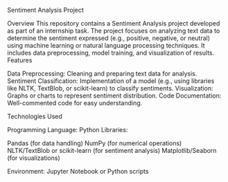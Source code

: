 Sentiment Analysis Project

Overview
This repository contains a Sentiment Analysis project developed as part of an internship task. The project focuses on analyzing text data to determine the sentiment expressed (e.g., positive, negative, or neutral) using machine learning or natural language processing techniques. It includes data preprocessing, model training, and visualization of results.
Features

Data Preprocessing: Cleaning and preparing text data for analysis.
Sentiment Classification: Implementation of a model (e.g., using libraries like NLTK, TextBlob, or scikit-learn) to classify sentiments.
Visualization: Graphs or charts to represent sentiment distribution.
Code Documentation: Well-commented code for easy understanding.

Technologies Used

Programming Language: Python
Libraries:

Pandas (for data handling)
NumPy (for numerical operations)
NLTK/TextBlob or scikit-learn (for sentiment analysis)
Matplotlib/Seaborn (for visualizations)


Environment: Jupyter Notebook or Python scripts
